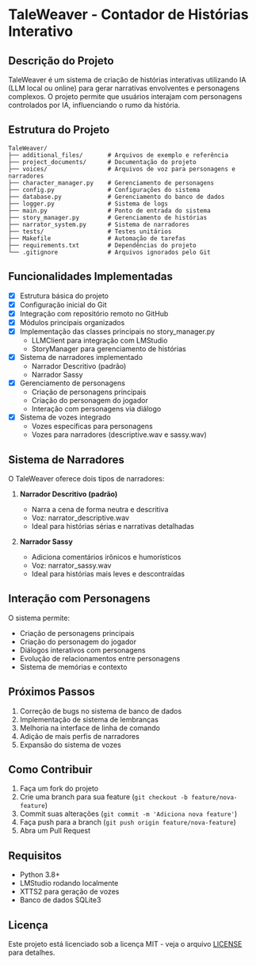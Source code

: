 # TaleWeaver - Contador de Histórias Interativo

## Descrição do Projeto
TaleWeaver é um sistema de criação de histórias interativas utilizando IA (LLM local ou online) para gerar narrativas envolventes e personagens complexos. O projeto permite que usuários interajam com personagens controlados por IA, influenciando o rumo da história.

## Estrutura do Projeto

```
TaleWeaver/
├── additional_files/       # Arquivos de exemplo e referência
├── project_documents/      # Documentação do projeto
├── voices/                 # Arquivos de voz para personagens e narradores
├── character_manager.py    # Gerenciamento de personagens
├── config.py               # Configurações do sistema
├── database.py             # Gerenciamento do banco de dados
├── logger.py               # Sistema de logs
├── main.py                 # Ponto de entrada do sistema
├── story_manager.py        # Gerenciamento de histórias
├── narrator_system.py      # Sistema de narradores
├── tests/                  # Testes unitários
├── Makefile                # Automação de tarefas
├── requirements.txt        # Dependências do projeto
└── .gitignore              # Arquivos ignorados pelo Git
```

## Funcionalidades Implementadas

- [x] Estrutura básica do projeto
- [x] Configuração inicial do Git
- [x] Integração com repositório remoto no GitHub
- [x] Módulos principais organizados
- [x] Implementação das classes principais no story_manager.py
  - LLMClient para integração com LMStudio
  - StoryManager para gerenciamento de histórias
- [x] Sistema de narradores implementado
  - Narrador Descritivo (padrão)
  - Narrador Sassy
- [x] Gerenciamento de personagens
  - Criação de personagens principais
  - Criação do personagem do jogador
  - Interação com personagens via diálogo
- [x] Sistema de vozes integrado
  - Vozes específicas para personagens
  - Vozes para narradores (descriptive.wav e sassy.wav)

## Sistema de Narradores

O TaleWeaver oferece dois tipos de narradores:

1. **Narrador Descritivo (padrão)**
   - Narra a cena de forma neutra e descritiva
   - Voz: narrator_descriptive.wav
   - Ideal para histórias sérias e narrativas detalhadas

2. **Narrador Sassy**
   - Adiciona comentários irônicos e humorísticos
   - Voz: narrator_sassy.wav
   - Ideal para histórias mais leves e descontraídas

## Interação com Personagens

O sistema permite:
- Criação de personagens principais
- Criação do personagem do jogador
- Diálogos interativos com personagens
- Evolução de relacionamentos entre personagens
- Sistema de memórias e contexto

## Próximos Passos

1. Correção de bugs no sistema de banco de dados
2. Implementação de sistema de lembranças
3. Melhoria na interface de linha de comando
4. Adição de mais perfis de narradores
5. Expansão do sistema de vozes

## Como Contribuir

1. Faça um fork do projeto
2. Crie uma branch para sua feature (`git checkout -b feature/nova-feature`)
3. Commit suas alterações (`git commit -m 'Adiciona nova feature'`)
4. Faça push para a branch (`git push origin feature/nova-feature`)
5. Abra um Pull Request

## Requisitos

- Python 3.8+
- LMStudio rodando localmente
- XTTS2 para geração de vozes
- Banco de dados SQLite3

## Licença

Este projeto está licenciado sob a licença MIT - veja o arquivo [LICENSE](LICENSE) para detalhes.
